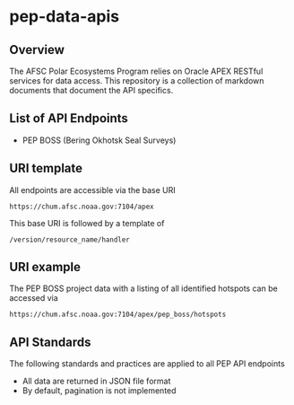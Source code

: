 # pep-data-apis

## Overview

The AFSC Polar Ecosystems Program relies on Oracle APEX RESTful services for data access. This repository is a collection of markdown documents that document the API specifics.

## List of API Endpoints

* PEP BOSS (Bering Okhotsk Seal Surveys)

## URI template

All endpoints are accessible via the base URI
```
https://chum.afsc.noaa.gov:7104/apex
```

This base URI is followed by a template of
```
/version/resource_name/handler
```

## URI example

The PEP BOSS project data with a listing of all identified hotspots can be accessed via
```
https://chum.afsc.noaa.gov:7104/apex/pep_boss/hotspots
```

## API Standards

The following standards and practices are applied to all PEP API endpoints

* All data are returned in JSON file format
* By default, pagination is not implemented
